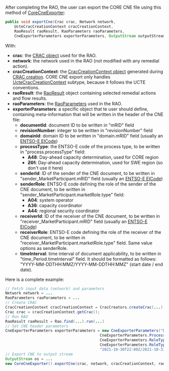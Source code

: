 After completing the RAO, the user can export the CORE CNE file using this method of [CoreCneExporter](https://github.com/powsybl/powsybl-open-rao/blob/main/data/result-exporter/core-cne-exporter/src/main/java/com/powsybl/openrao/data/corecneexporter/CoreCneExporter.java):

~~~java
public void exportCne(Crac crac, Network network,
    UcteCracCreationContext cracCreationContext,
    RaoResult raoResult, RaoParameters raoParameters,
    CneExporterParameters exporterParameters, OutputStream outputStream)
~~~

With:
- **crac**: the [CRAC object](/input-data/crac/json.md) used for the RAO.
- **network**: the network used in the RAO (not modified with any remedial action).
- **cracCreationContext**: the [CracCreationContext object](/input-data/crac/creation-context.md) generated during 
  [CRAC creation](/input-data/crac/import.md). CORE CNE export only handles [UcteCracCreationContext](/input-data/crac/creation-context.md#ucte) 
  subtype, because it follows the UCTE conventions.
- **raoResult**: the [RaoResult](/output-data/rao-result/rao-result-json.md) object containing selected remedial actions and flow 
  results.
- **raoParameters**: the [RaoParameters](/parameters/parameters.md) used in the RAO.
- **exporterParameters**: a specific object that te user should define, containing meta-information that will be written 
  in the header of the CNE file:
  - **documentId**: document ID to be written in "mRID" field
  - **revisionNumber**: integer to be written in "revisionNumber" field
  - **domainId**: domain ID to be written in "domain.mRID" field (usually an [ENTSO-E EICode](https://www.entsoe.eu/data/energy-identification-codes-eic/))
  - **processType**: the ENTSO-E code of the process type, to be written in "process.processType" field:
    - **A48**: Day-ahead capacity determination, used for CORE region
    - ~~**Z01**~~: Day-ahead capacity determination, used for SWE  region (so don't use it here)
  - **senderId**: ID of the sender of the CNE document, to be written in "sender_MarketParticipant.mRID" field 
    (usually an [ENTSO-E EICode](https://www.entsoe.eu/data/energy-identification-codes-eic/))
  - **senderRole**: ENTSO-E code defining the role of the sender of the CNE document, to be written in 
    "sender_MarketParticipant.marketRole.type" field:
    - **A04**: system operator
    - **A36**: capacity coordinator
    - **A44**: regional security coordinator
  - **receiverId**: ID of the receiver of the CNE document, to be written in "receiver_MarketParticipant.mRID" field 
    (usually an [ENTSO-E EICode](https://www.entsoe.eu/data/energy-identification-codes-eic/))
  - **receiverRole**: ENTSO-E code defining the role of the receiver of the CNE document, to be written in
    "receiver_MarketParticipant.marketRole.type" field. Same value options as senderRole.
  - **timeInterval**: time interval of document applicability, to be written in "time_Period.timeInterval" field. It should 
    be formatted as follows: "YYYY-MM-DDTHH:MMZ/YYYY-MM-DDTHH:MMZ" (start date / end date).

Here is a complete example:

~~~java
// Fetch input data (network) and parameters
Network network = ...
RaoParameters raoParameters = ...
// Create CRAC
CracCreationContext cracCreationContext = CracCreators.createCrac(...);
Crac crac = cracCreationContext.getCrac();
// Run RAO
RaoResult raoResult = Rao.find(...).run(...)
// Set CNE header parameters
CneExporterParameters exporterParameters = new CneExporterParameters("DOCUMENT_ID", 1, "DOMAIN_ID", 
                                          CneExporterParameters.ProcessType.DAY_AHEAD_CC, "SENDER_ID", 
                                          CneExporterParameters.RoleType.REGIONAL_SECURITY_COORDINATOR, "RECEIVER_ID", 
                                          CneExporterParameters.RoleType.CAPACITY_COORDINATOR, 
                                          "2021-10-30T22:00Z/2021-10-31T23:00Z");
// Export CNE to output stream
OutputStream os = ...
new CoreCneExporter().exportCne(crac, network, cracCreationContext, raoResult, raoParameters, exporterParameters, os); 
~~~
